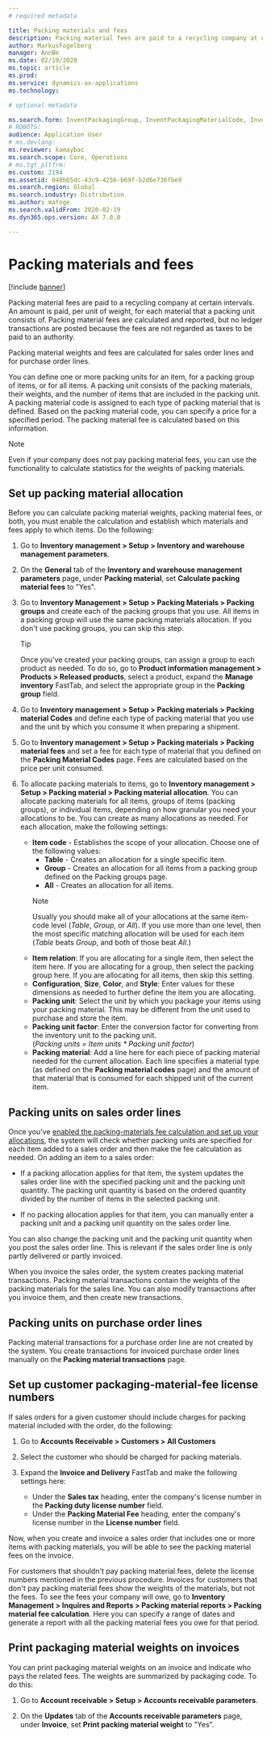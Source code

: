 ```yaml
---
# required metadata

title: Packing materials and fees
description: Packing material fees are paid to a recycling company at certain intervals. An amount is paid, per unit of weight, for each material that a packing unit consists of. Packing material fees are calculated and reported, but no ledger transactions are posted because the fees are not regarded as taxes to be paid to an authority.
author: MarkusFogelberg
manager: AnnBe
ms.date: 02/19/2020
ms.topic: article
ms.prod: 
ms.service: dynamics-ax-applications
ms.technology: 

# optional metadata

ms.search.form: InventPackagingGroup, InventPackagingMaterialCode, InventPackagingMaterialFee, InventPackagingMaterialTrans, InventPackagingMaterialTransPurch, InventPackagingUnit
# ROBOTS: 
audience: Application User
# ms.devlang: 
ms.reviewer: kamaybac
ms.search.scope: Core, Operations
# ms.tgt_pltfrm: 
ms.custom: 2194
ms.assetid: 040b65dc-43c9-4256-b69f-b2d6e736fbe9
ms.search.region: Global
ms.search.industry: Distribution
ms.author: mafoge
ms.search.validFrom: 2020-02-19
ms.dyn365.ops.version: AX 7.0.0

---
```


# Packing materials and fees

[!include [banner](../includes/banner.md)]

Packing material fees are paid to a recycling company at certain intervals. An amount is paid, per unit of weight, for each material that a packing unit consists of. Packing material fees are calculated and reported, but no ledger transactions are posted because the fees are not regarded as taxes to be paid to an authority.

Packing material weights and fees are calculated for sales order lines and for purchase order lines.

You can define one or more packing units for an item, for a packing group of items, or for all items. A packing unit consists of the packing materials, their weights, and the number of items that are included in the packing unit. A packing material code is assigned to each type of packing material that is defined. Based on the packing material code, you can specify a price for a specified period. The packing material fee is calculated based on this information.

> [!NOTE]
> Even if your company does not pay packing material fees, you can use the functionality to calculate statistics for the weights of packing materials.

<a name="allocations"></a>

## Set up packing material allocation

Before you can calculate packing material weights, packing material fees, or both, you must enable the calculation and establish which materials and fees apply to which items. Do the following:

1. Go to **Inventory management > Setup > Inventory and warehouse management parameters**.
1. On the **General** tab of the **Inventory and warehouse management parameters** page, under **Packing material**, set **Calculate packing material fees** to "Yes". 
1. Go to **Inventory Management > Setup > Packing Materials > Packing groups** and create each of the packing groups that you use. All items in a packing group will use the same packing materials allocation. If you don't use packing groups, you can skip this step.
    > [!TIP]
    > Once you've created your packing groups, can assign a group to each product as needed. To do so, go to **Product information management > Products > Released products**, select a product, expand the **Manage inventory** FastTab, and select the appropriate group in the **Packing group** field.

1. Go to **Inventory management > Setup > Packing materials > Packing material Codes** and define each type of packing material that you use and the unit by which you consume it when preparing a shipment.
1. Go to **Inventory management > Setup > Packing materials > Packing material fees** and set a fee for each type of material that you defined on the **Packing Material Codes** page. Fees are calculated based on the price per unit consumed.
1. To allocate packing materials to items, go to **Inventory management > Setup > Packing material > Packing material allocation**. You can allocate packing materials for all items, groups of items (packing groups), or individual items, depending on how granular you need your allocations to be. You can create as many allocations as needed. For each allocation, make the following settings:
    - **Item code** - Establishes the scope of your allocation. Choose one of the following values:
        - **Table** - Creates an allocation for a single specific item.
        - **Group** - Creates an allocation for all items from a packing group defined on the Packing groups page.
        - **All** - Creates an allocation for all items.
        > [!NOTE]
        > Usually you should make all of your allocations at the same item-code  level (*Table*, *Group*, or *All*). If you use more than one level, then the most specific matching allocation will be used for each item (*Table* beats *Group*, and both of those beat *All*.)
    - **Item relation**: If you are allocating for a single item, then select the item here. If you are allocating for a group, then select the packing group here. If you are allocating for all items, then skip this setting.
    - **Configuration**, **Size**, **Color**, and **Style**: Enter values for these dimensions as needed to further define the item you are allocating.
    - **Packing unit**: Select the unit by which you package your items using your packing material. This may be different from the unit used to purchase and store the item.
    - **Packing unit factor**: Enter the conversion factor for converting from the inventory unit to the packing unit.<br>(*Packing units = Item units * Packing unit factor*)
    - **Packing material**: Add a line here for each piece of packing material needed for the current allocation. Each line specifies a material type (as defined on the  **Packing material codes** page) and the amount of that material that is consumed for each shipped unit of the current item.

## Packing units on sales order lines

Once you've [enabled the packing-materials fee calculation and set up your allocations](#allocations), the system will check whether packing units are specified for each item added to a sales order and then make the fee calculation as needed. On adding an item to a sales order:

- If a packing allocation applies for that item, the system updates the sales order line with the specified packing unit and the packing unit quantity. The packing unit quantity is based on the ordered quantity divided by the number of items in the selected packing unit.

- If no packing allocation applies for that item, you can manually enter a packing unit and a packing unit quantity on the sales order line.

You can also change the packing unit and the packing unit quantity when you post the sales order line. This is relevant if the sales order line is only partly delivered or partly invoiced.

When you invoice the sales order, the system creates packing material transactions. Packing material transactions contain the weights of the packing materials for the sales line. You can also modify transactions after you invoice them, and then create new transactions.

## Packing units on purchase order lines

Packing material transactions for a purchase order line are not created by the system. You create transactions for invoiced purchase order lines manually on the **Packing material transactions** page.

## Set up customer packaging-material-fee license numbers

If sales orders for a given customer should include charges for packing material included with the order, do the following:

1. Go to **Accounts Receivable > Customers > All Customers**

1. Select the customer who should be charged for packing materials.

1. Expand the **Invoice and Delivery** FastTab and make the following settings here:

    - Under the **Sales tax** heading, enter the company's license number in the **Packing duty license number** field.
    - Under the **Packing Material Fee** heading, enter the company's license number in the **License number** field.

Now, when you create and invoice a sales order that includes one or more items with packing materials, you will be able to see the packing material fees on the invoice.

For customers that shouldn't pay packing material fees, delete the license numbers mentioned in the previous procedure. Invoices for customers that don't pay packing material fees show the weights of the materials, but not the fees. To see the fees your company will owe, go to **Inventory Management > Inquires and Reports > Packing material reports > Packing material fee calculation**. Here you can specify a range of dates and generate a report with all the packing material fees you owe for that period.

## Print packaging material weights on invoices

You can print packaging material weights on an invoice and indicate who pays the related fees. The weights are summarized by packaging code. To do this:

1. Go to **Account receivable > Setup > Accounts receivable parameters**.

1. On the **Updates** tab of the **Accounts receivable parameters** page, under **Invoice**, set **Print packing material weight** to "Yes".  
